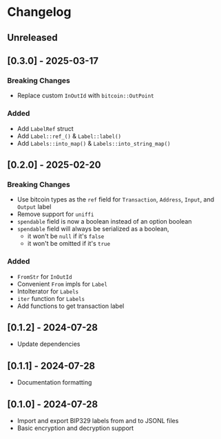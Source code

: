 # Changelog

## Unreleased

## [0.3.0] - 2025-03-17

### Breaking Changes

- Replace custom `InOutId` with `bitcoin::OutPoint`

### Added

- Add `LabelRef` struct
- Add `Label::ref_()` & `Label::label()`
- Add `Labels::into_map()` & `Labels::into_string_map()`

## [0.2.0] - 2025-02-20

### Breaking Changes

- Use bitcoin types as the `ref` field for `Transaction`, `Address`, `Input`, and `Output` label
- Remove support for `uniffi`
- `spendable` field is now a boolean instead of an option boolean
- `spendable` field will always be serialized as a boolean,
  - it won't be `null` if it's `false`
  - it won't be omitted if it's `true`

### Added

- `FromStr` for `InOutId`
- Convenient `From` impls for `Label`
- IntoIterator for `Labels`
- `iter` function for `Labels`
- Add functions to get transaction label

## [0.1.2] - 2024-07-28

- Update dependencies

## [0.1.1] - 2024-07-28

- Documentation formatting

## [0.1.0] - 2024-07-28

- Import and export BIP329 labels from and to JSONL files
- Basic encryption and decryption support
